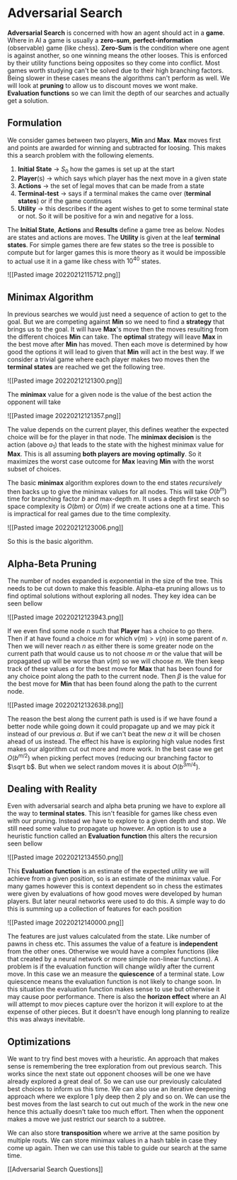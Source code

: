 # Adversarial Search
**Adversarial Search** is concerned with how an agent should act in a **game**. Where in AI a game is usually a **zero-sum**, **perfect-information** (observable) game (like chess). **Zero-Sum** is the condition where one agent is against another, so one winning means the other looses. This is enforced by their utility functions being opposites so they come into conflict. Most games worth studying can't be solved due to their high branching factors. Being slower in these cases means the algorithms can't perform as well. We will look at **pruning** to allow us to discount moves we wont make. **Evaluation functions** so we can limit the depth of our searches and actually get a solution.

## Formulation
We consider games between two players, **Min** and **Max**. **Max** moves first and points are awarded for winning and subtracted for loosing. This makes this a search problem with the following elements.

1. **Initial State** -> $S_0$ how the games is set up at the start
2. **Player**(s) -> which says which player has the next move in a given state
3. **Actions** -> the set of legal moves that can be made from a state
4. **Terminal-test** -> says if a terminal makes the came over (**terminal states**) or if the game continues
5. **Utility** -> this describes if the agent wishes to get to some terminal state or not. So it will be positive for a win and negative for a loss.

The **Initial State**, **Actions** and **Results** define a game tree as below. Nodes are states and actions are moves. The **Utility** is given at the leaf **terminal states**. For simple games there are few states so the tree is possible to compute but for larger games this is more theory as it would be impossible to actual use it in a game like chess with $10^{40}$ states.

![[Pasted image 20220212115712.png]]


## Minimax Algorithm
In previous searches we would just need a sequence of action to get to the goal. But we are competing against **Min** so we need to find a **strategy** that brings us to the goal. It will have **Max**'s move then the moves resulting from the different choices **Min** can take. The **optimal** strategy will leave **Max** in the best move after **Min** has moved. Then each move is determined by how good the options it will lead to given that **Min** will act in the best way. If we consider a trivial game where each player makes two moves then the **terminal states** are reached we get the following tree.

![[Pasted image 20220212121300.png]]

The **minimax** value for a given node is the value of the best action the opponent will take

![[Pasted image 20220212121357.png]]

The value depends on the current player, this defines weather the expected choice will be for the player in that node. The **minimax decision** is the action (above $a_1$) that leads to the state with the highest minimax value for **Max**. This is all assuming **both players are moving optimally**. So it maximizes the worst case outcome for **Max** leaving **Min** with the worst subset of choices.

The basic **minimax** algorithm explores down to the end states *recursively* then backs up to give the minimax values for all nodes. This will take $O(b^m)$ time for branching factor $b$ and max-depth $m$. It uses a depth first search so space complexity is $O(bm)$ or $O(m)$ if we create actions one at a time. This is impractical for real games due to the time complexity.

![[Pasted image 20220212123006.png]]

So this is the basic algorithm.

## Alpha-Beta Pruning
The number of nodes expanded is exponential in the size of the tree. This needs to be cut down to make this feasible. Alpha-eta pruning allows us to find optimal solutions without exploring all nodes. They key idea can be seen bellow

![[Pasted image 20220212123943.png]]

If we even find some node $n$ such that **Player** has a choice to go there. Then if at have found a choice $m$ for which $v(m)>v(n)$ in some parent of $n$. Then we will never reach $n$ as either there is some greater node on the current path that would cause us to not choose $m$ or the value that will be propagated up will be worse than $v(m)$ so we will choose $m$. We then keep track of these values $\alpha$ for the best move for **Max** that has been found for any choice point along the path to the current node. Then $\beta$ is the value for the best move for **Min** that has been found along the path to the current node.

![[Pasted image 20220212132638.png]]

The reason the best along the current path is used is if we have found a better node while going down it could propagate up and we may pick it instead of our previous $\alpha$. But if we can't beat the new $\alpha$ it will be chosen ahead of us instead. The effect his have is exploring high value nodes first makes our algorithm cut out more and more work. In the best case we get $O(b^{m/2})$ when picking perfect moves (reducing our branching factor to $\sqrt b$. But when we select random moves it is about $O(b^{3m/4})$.

## Dealing with Reality
Even with adversarial search and alpha beta pruning we have to explore all the way to **terminal states**. This isn't feasible for games like chess even with our pruning. Instead we have to explore to a given depth and stop. We still need some value to propagate up however. An option is to use a heuristic function called an **Evaluation function** this alters the recursion seen bellow

![[Pasted image 20220212134550.png]]

This **Evaluation function** is an estimate of the expected utility we will achieve from a given position, so is an estimate of the minimax value. For many games however this is context dependent so in chess the estimates were given by evaluations of how good moves were developed by human players. But later neural networks were used to do this. A simple way to do this is summing up a collection of features for each position

![[Pasted image 20220212140000.png]]

The features are just values calculated from the state. Like number of pawns in chess etc. This assumes the value of a feature is **independent** from the other ones. Otherwise we would have a complex functions (like that created by a neural network or more simple non-linear functions). A problem is if the evaluation function will change wildly after the current move. In this case we an measure the **quiescence** of a terminal state. Low quiescence means the evaluation function is not likely to change soon. In this situation the evaluation function makes sense to use but otherwise it may cause poor performance. There is also the **horizon effect** where an AI will attempt to mov pieces capture over the horizon it will explore to at the expense of other pieces. But it doesn't have enough long planning to realize this was always inevitable.

## Optimizations
We want to try find best moves with a heuristic. An approach that makes sense is remembering the tree exploration from out previous search. This works since the next state out opponent chooses will be one we have already explored a great deal of. So we can use our previously calculated best choices to inform us this time. We can also use an iterative deepening approach where we explore 1 ply deep then 2 ply and so on. We can use the best moves from the last search to cut out much of the work in the new one hence this actually doesn't take too much effort. Then when the opponent makes a move we just restrict our search to a subtree.

We can also store **transposition** where we arrive at the same position by multiple routs. We can store minimax values in a hash table in case they come up again. Then we can use this table to guide our search at the same time.

[[Adversarial Search Questions]]

